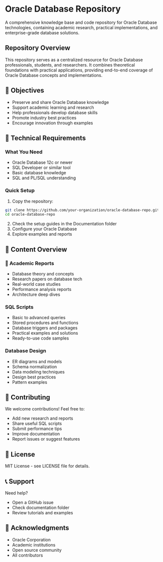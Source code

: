 # Oracle Database Repository

A comprehensive knowledge base and code repository for Oracle Database technologies, containing academic research, practical implementations, and enterprise-grade database solutions.

## Repository Overview

This repository serves as a centralized resource for Oracle Database professionals, students, and researchers. It combines theoretical foundations with practical applications, providing end-to-end coverage of Oracle Database concepts and implementations.

## 🎯 Objectives
- Preserve and share Oracle Database knowledge
- Support academic learning and research
- Help professionals develop database skills
- Promote industry best practices
- Encourage innovation through examples

## 🧰 Technical Requirements

### What You Need
- Oracle Database 12c or newer
- SQL Developer or similar tool
- Basic database knowledge
- SQL and PL/SQL understanding

### Quick Setup
1. Copy the repository:
```bash
git clone https://github.com/your-organization/oracle-database-repo.git
cd oracle-database-repo
```
2. Check the setup guides in the Documentation folder
3. Configure your Oracle Database
4. Explore examples and reports

## 📁 Content Overview
### 📄 Academic Reports
- Database theory and concepts
- Research papers on database tech
- Real-world case studies
- Performance analysis reports
- Architecture deep dives

### SQL Scripts
- Basic to advanced queries
- Stored procedures and functions
- Database triggers and packages
- Practical examples and solutions
- Ready-to-use code samples

### Database Design
- ER diagrams and models
- Schema normalization
- Data modeling techniques
- Design best practices
- Pattern examples

## 🤝 Contributing

We welcome contributions! Feel free to:
- Add new research and reports
- Share useful SQL scripts
- Submit performance tips
- Improve documentation
- Report issues or suggest features

## 📄 License

MIT License - see LICENSE file for details.

## 📞 Support

Need help?
- Open a GitHub issue
- Check documentation folder
- Review tutorials and examples

## 🙏 Acknowledgments

- Oracle Corporation
- Academic institutions
- Open source community
- All contributors
